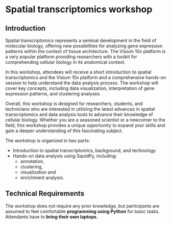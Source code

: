# Spatial transcriptomics workshop


## Introduction
Spatial transcriptomics represents a seminal development in the field of molecular biology, offering new possibilities for analyzing gene expression patterns within the context of tissue architecture. The Visium 10x platform is a very popular platform providing researchers with a toolkit for comprehending cellular biology in its anatomical context.

In this workshop, attendees will receive a short introduction to spatial transcriptomics and the Visium 10x platform and a comprehensive hands-on session to help understand the data analysis process. The workshop will cover key concepts, including data visualization, interpretation of gene expression patterns, and clustering analyses.

Overall, this workshop is designed for researchers, students, and technicians who are interested in utilizing the latest advances in spatial transcriptomics and data analysis tools to advance their knowledge of cellular biology. Whether you are a seasoned scientist or a newcomer to the field, this workshop provides a unique opportunity to expand your skills and gain a deeper understanding of this fascinating subject.

The workshop is organized in two parts:
- Introduction to spatial transcriptomics, background, and technology
- Hands-on data analysis using SquidPy, including:
  - annotation,
  - clustering,
  - visualization and
  - enrichment analysis.

## Technical Requirements
The workshop does not require any prior knowledge, but participants are assumed to feel comfortable **programming using Python** for basic tasks. Attendants have to **bring their own laptops**.
